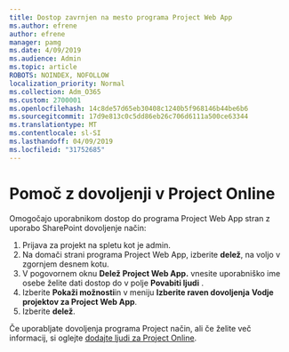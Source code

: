 ```yaml
---
title: Dostop zavrnjen na mesto programa Project Web App
ms.author: efrene
author: efrene
manager: pamg
ms.date: 4/09/2019
ms.audience: Admin
ms.topic: article
ROBOTS: NOINDEX, NOFOLLOW
localization_priority: Normal
ms.collection: Adm_O365
ms.custom: 2700001
ms.openlocfilehash: 14c8de57d65eb30408c1240b5f968146b44be6b6
ms.sourcegitcommit: 17d9e813c0c5dd86eb26c706d6111a500ce63344
ms.translationtype: MT
ms.contentlocale: sl-SI
ms.lasthandoff: 04/09/2019
ms.locfileid: "31752685"
---
```

# <a name="help-with-permissions-in-project-online"></a>Pomoč z dovoljenji v Project Online

Omogočajo uporabnikom dostop do programa Project Web App stran z uporabo SharePoint dovoljenje način:

1. Prijava za projekt na spletu kot je admin.
2. Na domači strani programa Project Web App, izberite **delež**, na voljo v zgornjem desnem kotu.
3. V pogovornem oknu **Delež Project Web App.** vnesite uporabniško ime osebe želite dati dostop do v polje **Povabiti ljudi** .
4. Izberite **Pokaži možnosti**in v meniju **Izberite raven dovoljenja** **Vodje projektov za Project Web App**.
5. Izberite **delež**.

Če uporabljate dovoljenja programa Project način, ali če želite več informacij, si oglejte [dodajte ljudi za Project Online](https://docs.microsoft.com/projectonline/step-2-add-people-to-project-online).


  

